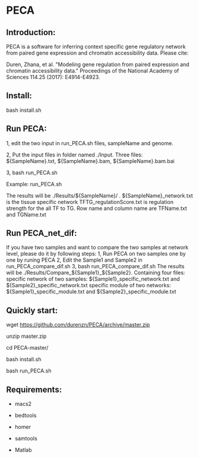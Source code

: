 # PECA

## Introduction:

PECA is a software for inferring context specific gene regulatory network from paired gene expression and chromatin accessibility data.
Please cite: 

Duren, Zhana, et al. "Modeling gene regulation from paired expression and chromatin accessibility data." Proceedings of the National Academy of Sciences 114.25 (2017): E4914-E4923.

## Install:

bash install.sh

## Run PECA:

1, edit the two input in run_PECA.sh files, sampleName and genome.

2, Put the input files in folder named ./Input. Three files: ${SampleName}.txt, ${SampleName}.bam, ${SampleName}.bam.bai

3, bash run_PECA.sh

Example: run_PECA.sh

The results will be ./Results/${SampleName}/ .
${SampleName}_network.txt is the tissue specific network
TFTG_regulationScore.txt is regulation strength for the all TF to TG. Row name and column name are TFName.txt and TGName.txt

## Run PECA_net_dif:
If you have two samples and want to compare the two samples at network level, please do it by following steps:
1, Run PECA on two samples one by one by runing PECA
2, Edit the Sample1 and Sample2 in run_PECA_compare_dif.sh
3, bash run_PECA_compare_dif.sh
The results will be ./Results/Compare_${Sample1}_${Sample2}. Containing four files:  
specific network of two samples: ${Sample1}_specific_network.txt and ${Sample2}_specific_network.txt
specific module of two networks:  ${Sample1}_specific_module.txt and ${Sample2}_specific_module.txt

## Quickly start:

wget https://github.com/durenzn/PECA/archive/master.zip

unzip master.zip

cd PECA-master/

bash install.sh

bash run_PECA.sh

## Requirements:

* macs2

* bedtools

* homer

* samtools

* Matlab



